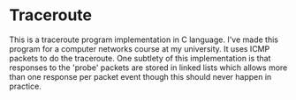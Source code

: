 Traceroute
===

This is a traceroute program implementation in C language.
I've made this program for a computer networks course at my university.
It uses ICMP packets to do the traceroute.
One subtlety of this implementation is that responses to
the 'probe' packets are stored in linked lists which allows more
than one response per packet event though this should never happen
in practice.